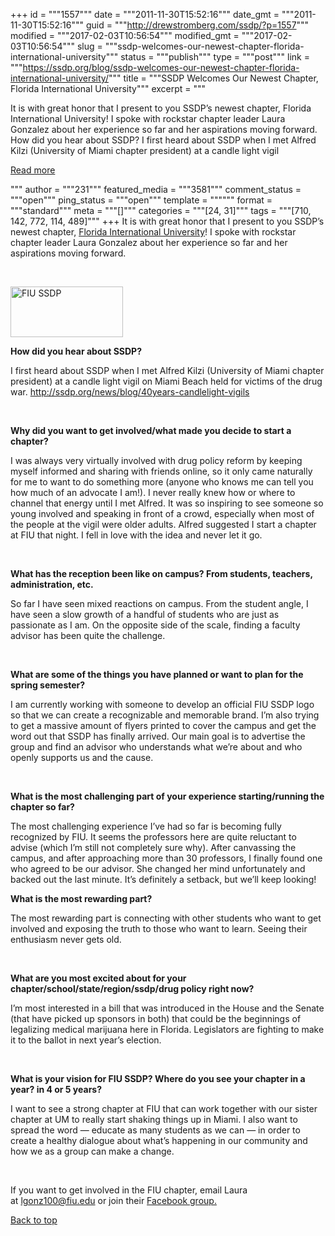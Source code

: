 +++
id = """1557"""
date = """2011-11-30T15:52:16"""
date_gmt = """2011-11-30T15:52:16"""
guid = """http://drewstromberg.com/ssdp/?p=1557"""
modified = """2017-02-03T10:56:54"""
modified_gmt = """2017-02-03T10:56:54"""
slug = """ssdp-welcomes-our-newest-chapter-florida-international-university"""
status = """publish"""
type = """post"""
link = """https://ssdp.org/blog/ssdp-welcomes-our-newest-chapter-florida-international-university/"""
title = """SSDP Welcomes Our Newest Chapter, Florida International University"""
excerpt = """<p>It is with great honor that I present to you SSDP&#8217;s newest chapter, Florida International University! I spoke with rockstar chapter leader Laura Gonzalez about her experience so far and her aspirations moving forward. &nbsp; How did you hear about SSDP? I first heard about SSDP when I met Alfred Kilzi (University of Miami chapter president) at a candle light vigil</p>
<div class="h10"></div>
<p><a class="more-link2 flat" href="https://ssdp.org/blog/ssdp-welcomes-our-newest-chapter-florida-international-university/">Read more</a></p>
"""
author = """231"""
featured_media = """3581"""
comment_status = """open"""
ping_status = """open"""
template = """"""
format = """standard"""
meta = """[]"""
categories = """[24, 31]"""
tags = """[710, 142, 772, 114, 489]"""
+++
It is with great honor that I present to you SSDP&#8217;s newest chapter, <a title="FIU SSDP" href="http://ssdp.org/chapters/southern/florida/fiu" target="_blank">Florida International University</a>! I spoke with rockstar chapter leader Laura Gonzalez about her experience so far and her aspirations moving forward.

<div>



&nbsp;



<img class="alignright" title="FIU SSDP" src="http://ssdp.org/assets/images/blog/2011/November/fiu.jpg" alt="FIU SSDP" width="180" height="81" />



<strong>

How did you hear about SSDP?

</strong>I first heard about SSDP when I met Alfred Kilzi (University of Miami chapter president) at a candle light vigil on Miami Beach held for victims of the drug war. <a href="http://ssdp.org/news/blog/40years-candlelight-vigils">http://ssdp.org/news/blog/40years-candlelight-vigils</a>



&nbsp;



<strong>Why did you want to get involved/what made you decide to start a chapter?

</strong>I was always very virtually involved with drug policy reform by keeping myself informed and sharing with friends online, so it only came naturally for me to want to do something more (anyone who knows me can tell you how much of an advocate I am!). I never really knew how or where to channel that energy until I met Alfred. It was so inspiring to see someone so young involved and speaking in front of a crowd, especially when most of the people at the vigil were older adults. Alfred suggested I start a chapter at FIU that night. I fell in love with the idea and never let it go.



&nbsp;



<strong>What has the reception been like on campus? From students, teachers, administration, etc.

</strong>So far I have seen mixed reactions on campus. From the student angle, I have seen a slow growth of a handful of students who are just as passionate as I am. On the opposite side of the scale, finding a faculty advisor has been quite the challenge.



&nbsp;



<strong>What are some of the things you have planned or want to plan for the spring semester?

</strong>I am currently working with someone to develop an official FIU SSDP logo so that we can create a recognizable and memorable brand. I&#8217;m also trying to get a massive amount of flyers printed to cover the campus and get the word out that SSDP has finally arrived. Our main goal is to advertise the group and find an advisor who understands what we&#8217;re about and who openly supports us and the cause.



&nbsp;



<strong>What is the most challenging part of your experience starting/running the chapter so far?

</strong>The most challenging experience I&#8217;ve had so far is becoming fully recognized by FIU. It seems the professors here are quite reluctant to advise (which I&#8217;m still not completely sure why). After canvassing the campus, and after approaching more than 30 professors, I finally found one who agreed to be our advisor. She changed her mind unfortunately and backed out the last minute. It’s definitely a setback, but we’ll keep looking!



<strong>What is the most rewarding part?

</strong>The most rewarding part is connecting with other students who want to get involved and exposing the truth to those who want to learn. Seeing their enthusiasm never gets old.



&nbsp;



<strong>What are you most excited about for your chapter/school/state/region/ssdp/drug policy right now?

</strong>I&#8217;m most interested in a bill that was introduced in the House and the Senate (that have picked up sponsors in both) that could be the beginnings of legalizing medical marijuana here in Florida. Legislators are fighting to make it to the ballot in next year&#8217;s election.



&nbsp;



<strong>What is your vision for FIU SSDP? Where do you see your chapter in a year? in 4 or 5 years?

</strong>I want to see a strong chapter at FIU that can work together with our sister chapter at UM to really start shaking things up in Miami. I also want to spread the word &#8212; educate as many students as we can &#8212; in order to create a healthy dialogue about what&#8217;s happening in our community and how we as a group can make a change.



&nbsp;



If you want to get involved in the FIU chapter, email Laura at <a title="Email FIU SSDP" href="mailto:lgonz100@fiu.edu" target="_blank">lgonz100@fiu.edu</a> or join their <a title="FIU SSDP Facebook group" href="http://www.facebook.com/groups/199307126796922/" target="_blank">Facebook group.</a>



</div>

<a title="Back to Top" href="http://ssdp.org/news/blog/ssdp-welcomes-our-newest-chapter-florida-international-university#top">Back to top</a>
